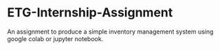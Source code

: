 # ETG-Internship-Assignment
An assignment to produce a simple inventory management system using google colab or jupyter notebook.
